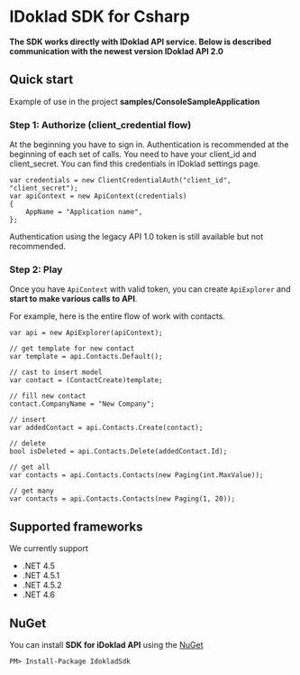 # IDoklad SDK for Csharp

**The SDK works directly with IDoklad API service. Below is described communication with the newest version IDoklad API 2.0**

## Quick start

Example of use in the project **samples/ConsoleSampleApplication**

### Step 1: Authorize (client_credential flow)
At the beginning you have to sign in. Authentication is recommended at the beginning of each set of calls. 
You need to have your client_id and client_secret. You can find this credentials in IDoklad settings page.
 
	var credentials = new ClientCredentialAuth("client_id", "client_secret");
	var apiContext = new ApiContext(credentials)
	{
	    AppName = "Application name",
	};

Authentication using the legacy API 1.0 token is still available but not recommended.

### Step 2: Play

Once you have `ApiContext` with valid token, you can create `ApiExplorer` and **start to make various calls to API**.


For example, here is the entire flow of work with contacts.

    var api = new ApiExplorer(apiContext);

    // get template for new contact
    var template = api.Contacts.Default();

    // cast to insert model
    var contact = (ContactCreate)template;

    // fill new contact
    contact.CompanyName = "New Company";

    // insert
    var addedContact = api.Contacts.Create(contact);

    // delete
    bool isDeleted = api.Contacts.Delete(addedContact.Id);

	// get all
	var contacts = api.Contacts.Contacts(new Paging(int.MaxValue));

	// get many
	var contacts = api.Contacts.Contacts(new Paging(1, 20));

## Supported frameworks

We currently support
- .NET 4.5
- .NET 4.5.1
- .NET 4.5.2
- .NET 4.6

## NuGet
You can install **SDK for iDoklad API** using the [NuGet](https://www.nuget.org)

	PM> Install-Package IdokladSdk
